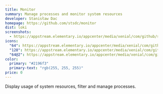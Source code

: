 ```yaml
---
title: Monitor
summary: Manage processes and monitor system resources
developer: Stanisław Dac
homepage: https://github.com/stsdc/monitor
dist: loki
screenshots:
  - https://appstream.elementary.io/appcenter/media/xenial/com/github/stsdc.monitor.desktop/D632C328153741E57C5683732C1302CA/screenshots/image-1_orig.png
icons:
  "64": https://appstream.elementary.io/appcenter/media/xenial/com/github/stsdc.monitor.desktop/D632C328153741E57C5683732C1302CA/icons/64x64/com.github.stsdc.monitor_com.github.stsdc.monitor.png
  "128": https://appstream.elementary.io/appcenter/media/xenial/com/github/stsdc.monitor.desktop/D632C328153741E57C5683732C1302CA/icons/128x128/com.github.stsdc.monitor_com.github.stsdc.monitor.png
  "64@2": https://appstream.elementary.io/appcenter/media/xenial/com/github/stsdc.monitor.desktop/D632C328153741E57C5683732C1302CA/icons/64x64@2/com.github.stsdc.monitor_com.github.stsdc.monitor.png
color:
  primary: "#2196f3"
  primary-text: "rgb(255, 255, 255)"
price: 0
---
```


<p>Display usage of system resources, filter and manage processes.</p>
